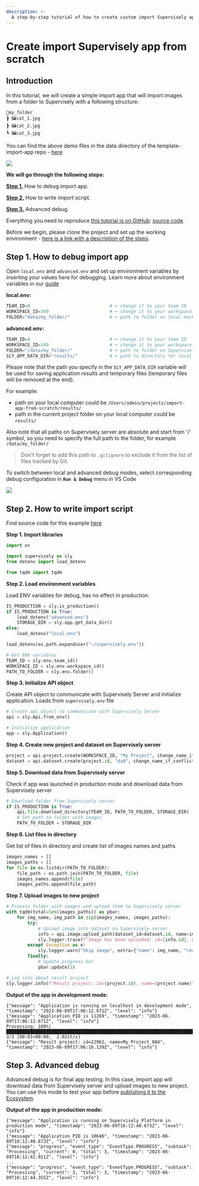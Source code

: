 ```yaml
---
description: >-
  A step-by-step tutorial of how to create custom import Supervisely app from scratch.
---
```


# Create import Supervisely app from scratch

## Introduction

In this tutorial, we will create a simple import app that will import images from a folder to Supervisely with a following structure:

```text
📂my_folder
┣ 🖼️cat_1.jpg
┣ 🖼️cat_2.jpg
┗ 🖼️cat_3.jpg
```

You can find the above demo files in the data directory of the template-import-app repo - [here](https://github.com/supervisely-ecosystem/import-app-from-scratch/blob/master/data/)

<img src="https://github.com/supervisely-ecosystem/import-app-from-scratch/assets/48913536/ae076053-c904-434b-a2c8-0dd01a7694ba">

**We will go through the following steps:**

[**Step 1.**](#step-1-how-to-debug-import-app) How to debug import app.

[**Step 2.**](#step-2-how-to-write-import-script) How to write import script.

[**Step 3.**](#step-3-advanced-debug) Advanced debug.

Everything you need to reproduce [this tutorial is on GitHub](https://github.com/supervisely-ecosystem/import-app-from-scratch): [source code](https://github.com/supervisely-ecosystem/import-app-from-scratch/blob/master/src/main.py).

Before we begin, please clone the project and set up the working environment - [here is a link with a description of the steps](/README.md#set-up-an-environment-for-development).

## Step 1. How to debug import app

Open `local.env` and `advanced.env` and set up environment variables by inserting your values here for debugging. Learn more about environment variables in our [guide](https://developer.supervisely.com/getting-started/environment-variables)

**local.env:**

```python
TEAM_ID=8                              # ⬅️ change it to your team ID
WORKSPACE_ID=349                       # ⬅️ change it to your workspace ID
FOLDER="data/my_folder/"               # ⬅️ path to folder on local machine
```

**advanced.env:**

```python
TEAM_ID=8                              # ⬅️ change it to your team ID
WORKSPACE_ID=349                       # ⬅️ change it to your workspace ID
FOLDER="/data/my_folder/"              # ⬅️ path to folder on Supervisely server
SLY_APP_DATA_DIR="results/"            # ⬅️ path to directory for local debugging
```

Please note that the path you specify in the `SLY_APP_DATA_DIR` variable will be used for saving application results and temporary files (temporary files will be removed at the end).

For example:
- path on your local computer could be `/Users/admin/projects/import-app-from-scratch/results/`
- path in the current project folder on your local computer could be `results/`

Also note that all paths on Supervisely server are absolute and start from '/' symbol, so you need to specify the full path to the folder, for example `/data/my_folder/`

> Don't forget to add this path to `.gitignore` to exclude it from the list of files tracked by Git.

To switch between local and advanced debug modes, select corresponding debug configuration in **`Run & Debug`** menu in VS Code

<img src="https://github.com/supervisely-ecosystem/import-app-from-scratch/assets/48913536/f191f0f3-43be-451a-8787-5ada0b9b74f9">

## Step 2. How to write import script

Find source code for this example [here](https://github.com/supervisely-ecosystem/import-app-from-scratch/blob/master/src/main.py)

**Step 1. Import libraries**

```python
import os

import supervisely as sly
from dotenv import load_dotenv

from tqdm import tqdm
```

**Step 2. Load environment variables**

Load ENV variables for debug, has no effect in production.

```python
IS_PRODUCTION = sly.is_production()
if IS_PRODUCTION is True:
    load_dotenv("advanced.env")
    STORAGE_DIR = sly.app.get_data_dir()
else:
    load_dotenv("local.env")

load_dotenv(os.path.expanduser("~/supervisely.env"))

# Get ENV variables
TEAM_ID = sly.env.team_id()
WORKSPACE_ID = sly.env.workspace_id()
PATH_TO_FOLDER = sly.env.folder()
```

**Step 3. Initialize API object**

Create API object to communicate with Supervisely Server and initialize application.
Loads from `supervisely.env` file

```python
# Create api object to communicate with Supervisely Server
api = sly.Api.from_env()

# Initialize application
app = sly.Application()
```

**Step 4. Create new project and dataset on Supervisely server**

```python
project = api.project.create(WORKSPACE_ID, "My Project", change_name_if_conflict=True)
dataset = api.dataset.create(project.id, "ds0", change_name_if_conflict=True)
```

**Step 5. Download data from Supervisely server**

Check if app was launched in production mode and download data from Supervisely server

```python
# Download folder from Supervisely server
if IS_PRODUCTION is True:
    api.file.download_directory(TEAM_ID, PATH_TO_FOLDER, STORAGE_DIR)
    # Set path to folder with images
    PATH_TO_FOLDER = STORAGE_DIR
```


**Step 6. List files in directory**

Get list of files in directory and create list of images names and paths

```python
images_names = []
images_paths = []
for file in os.listdir(PATH_TO_FOLDER):
    file_path = os.path.join(PATH_TO_FOLDER, file)
    images_names.append(file)
    images_paths.append(file_path)
```

**Step 7. Upload images to new project**

```python
# Process folder with images and upload them to Supervisely server
with tqdm(total=len(images_paths)) as pbar:
    for img_name, img_path in zip(images_names, images_paths):
        try:
            # Upload image into dataset on Supervisely server
            info = api.image.upload_path(dataset_id=dataset.id, name=img_name, path=img_path)
            sly.logger.trace(f"Image has been uploaded: id={info.id}, name={info.name}")
        except Exception as e:
            sly.logger.warn("Skip image", extra={"name": img_name, "reason": repr(e)})
        finally:
            # Update progress bar
            pbar.update(1)

# Log info about result project
sly.logger.info(f"Result project: id={project.id}, name={project.name}")
```

**Output of the app in development mode:**

```text
{"message": "Application is running on localhost in development mode", "timestamp": "2023-06-09T17:06:12.671Z", "level": "info"}
{"message": "Application PID is 11269", "timestamp": "2023-06-09T17:06:12.671Z", "level": "info"}
Processing: 100%|██████████████████████████████████████████████████████████████████████████| 3/3 [00:01<00:00,  2.02it/s]
{"message": "Result project: id=22962, name=My Project_004", "timestamp": "2023-06-09T17:06:16.139Z", "level": "info"}
```

## Step 3. Advanced debug

Advanced debug is for final app testing. In this case, import app will download data from Supervisely server and upload images to new project. You can use this mode to test your app before [publishing it to the Ecosystem](https://developer.supervisely.com/getting-started/cli#release-your-private-apps-using-cli).

**Output of the app in production mode:**

```text
{"message": "Application is running on Supervisely Platform in production mode", "timestamp": "2023-06-09T16:12:40.673Z", "level": "info"}
{"message": "Application PID is 10646", "timestamp": "2023-06-09T16:12:40.673Z", "level": "info"}
{"message": "progress", "event_type": "EventType.PROGRESS", "subtask": "Processing", "current": 0, "total": 3, "timestamp": "2023-06-09T16:12:42.911Z", "level": "info"}
...
{"message": "progress", "event_type": "EventType.PROGRESS", "subtask": "Processing", "current": 3, "total": 3, "timestamp": "2023-06-09T16:12:44.355Z", "level": "info"}
```
